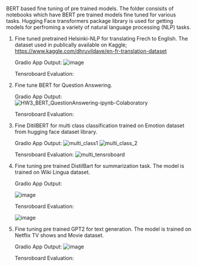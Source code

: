 BERT based fine tuning of pre trained models. The folder consisits of notebooks which have BERT pre trained models fine tuned for various tasks. Hugging Face transformers package library is used for getting models for perfroming a variety of natural language processing (NLP) tasks.

1. Fine tuned pretrained Helsinki-NLP for translating Frech to English. The dataset used in publically available on Kaggle; https://www.kaggle.com/dhruvildave/en-fr-translation-dataset 

   Gradio App Output:
   ![image](https://user-images.githubusercontent.com/10840984/139185996-b6bc138b-35ac-4f0a-a0f5-8d1ed7c25f65.png)
   
   Tensroboard Evaluation:


2. Fine tune BERT for Question Answering.

   Gradio App Output:
   ![HW3_BERT_QuestionAnswering-ipynb-Colaboratory](https://user-images.githubusercontent.com/10840984/138616511-3c800efe-a1a7-4c81-8381-1ed0d1a21c56.png)
   
   Tensroboard Evaluation:



3. Fine DitilBERT for multi class classification trained on Emotion dataset from hugging face dataset library.  

     Gradio App Output:
    ![multi_class1](https://user-images.githubusercontent.com/10840984/139509463-9fbd77c5-58bf-4877-bdf7-82b744c6f1c8.PNG)
    ![multi_class_2](https://user-images.githubusercontent.com/10840984/139509469-34128dec-db03-4151-a795-f3ab0c96a14d.PNG)

   Tensroboard Evaluation:
    ![multi_tensroboard](https://user-images.githubusercontent.com/10840984/139509475-28c0aeb7-9bb4-4067-a2fa-08c812471cd9.png)


4. Fine tuning pre trained DistilBart for summarization task. The model is trained on Wiki Lingua dataset.

   Gradio App Output:
   
   ![image](https://user-images.githubusercontent.com/10840984/139514215-47fa3d12-fb0a-4c25-b582-4d255935484e.png)


   Tensroboard Evaluation:
   
   ![image](https://user-images.githubusercontent.com/10840984/139514137-ba07e59f-3dde-4b33-8890-1de68d1c5f22.png)



5. Fine tuning pre trained GPT2 for text generation. The model is trained on Netflix TV shows and Movie dataset.

   Gradio App Output:
   ![image](https://user-images.githubusercontent.com/10840984/139509321-dc7385f9-e2f3-44b8-8303-b00753e1894a.png)

   Tensroboard Evaluation:
